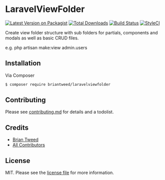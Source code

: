# LaravelViewFolder

[![Latest Version on Packagist][ico-version]][link-packagist]
[![Total Downloads][ico-downloads]][link-downloads]
[![Build Status][ico-travis]][link-travis]
[![StyleCI][ico-styleci]][link-styleci]

Create view folder structure with sub folders for partials, components and modals as well as basic CRUD files.

e.g. php artisan make:view admin.users

## Installation

Via Composer

``` bash
$ composer require briantweed/laravelviewfolder
```


## Contributing

Please see [contributing.md](contributing.md) for details and a todolist.


## Credits

- [Brian Tweed][link-author]
- [All Contributors][link-contributors]

## License

MIT. Please see the [license file](license.md) for more information.

[ico-version]: https://img.shields.io/packagist/v/briantweed/laravelviewfolder.svg?style=flat-square
[ico-downloads]: https://img.shields.io/packagist/dt/briantweed/laravelviewfolder.svg?style=flat-square
[ico-travis]: https://img.shields.io/travis/briantweed/laravelviewfolder/master.svg?style=flat-square
[ico-styleci]: https://styleci.io/repos/12345678/shield

[link-packagist]: https://packagist.org/packages/briantweed/laravelviewfolder
[link-downloads]: https://packagist.org/packages/briantweed/laravelviewfolder
[link-travis]: https://travis-ci.org/briantweed/laravelviewfolder
[link-styleci]: https://styleci.io/repos/12345678
[link-author]: https://github.com/briantweed
[link-contributors]: ../../contributors]
